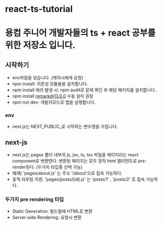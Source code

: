 # react-ts-tutorial

# 용컴 주니어 개발자들의 ts + react 공부를 위한 저장소 입니다.

## 시작하기
- env파일을 넣습니다. (케이시에게 요청)
- npm install: 의존성 모듈들을 설치합니다.
- npm install 에러 발생 시: npm audit로 문제 확인 후 해당 패키지를 설치합니다.
- npm install remark@13.0.0 수동 설치 권장
- npm run dev: 개발자모드로 앱을 실행합니다.

### env
- next.js는 NEXT_PUBLIC_로 시작하는 변수명을 가집니다.

## next-js
- next.js는 pages 폴더 내부의 js, jsx, ts, tsx 파일을 페이지라는 react component로 변환한다. 변환된 페이지는 모두 정적 html 엘리먼트로 pre-render된다. (두가지 타입중 선택 가능)
- 예제) 'pages/about.js' 는 주소 '/about'으로 접속 가능하다.
- 동적 라우팅 지원. 'pages/posts/[id].js' 는 'posts/1' , 'posts/2' 로 접속 가능하다.

### 두가지 pre rendering 타입
- Static Generation: 빌드될때 HTML로 변환
- Server-side Rendering: 요청시 변환